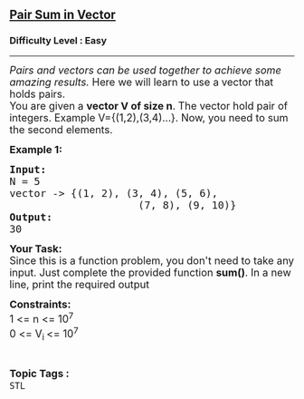 <h2><a href="https://practice.geeksforgeeks.org/problems/pair-sum-in-vector/1?page=1&difficulty[]=0&sortBy=accuracy">Pair Sum in Vector</a></h2><h3>Difficulty Level : Easy</h3><hr><div class="problems_problem_content__Xm_eO"><p><span style="font-size:18px"><em>Pairs and vectors can be used together to achieve some amazing results.</em> Here we will learn to use a vector that holds pairs.</span><br>
<span style="font-size:18px">You are given a <strong>vector V of size n</strong>. The vector hold pair of integers. Example V={(1,2),(3,4)...}. Now, you need to sum the second elements.</span></p>

<div class="problemQuestion">
<p><span style="font-size:18px"><strong>Example 1: </strong></span></p>

<pre><span style="font-size:18px"><strong>Input:</strong>
N = 5
vector -&gt; {(1, 2), (3, 4), (5, 6), 
                     (7, 8), (9, 10)}
<strong>Output: </strong>
30</span>
</pre>

<p><span style="font-size:18px"><strong>Your Task:</strong><br>
Since this is a function problem, you don't need to take any input. Just complete the provided function <strong>sum()</strong>. In a new line, print the required output</span></p>

<p><span style="font-size:18px"><strong>Constraints:</strong><br>
1 &lt;= n &lt;= 10<sup>7</sup><br>
0 &lt;= V<sub>i </sub>&lt;= 10<sup>7</sup></span></p>
</div>
</div><br><p><span style=font-size:18px><strong>Topic Tags : </strong><br><code>STL</code>&nbsp;